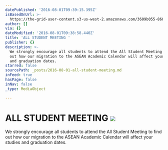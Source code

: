 ```yaml
---
datePublished: '2016-08-01T09:39:15.395Z'
isBasedOnUrl: >-
  https://the-grid-user-content.s3-us-west-2.amazonaws.com/3609b055-8608-460b-9a8b-8cafe1e9be84.jpg
author: []
via: {}
dateModified: '2016-08-01T09:38:58.440Z'
title: 'ALL STUDENT MEETING '
publisher: {}
description: >-
  We strongly encourage all students to attend the All Student Meeting to find
  out how our migration to the ASEAN Academic Calendar will affect your studies
  and graduation dates. 
starred: false
sourcePath: _posts/2016-08-01-all-student-meeting.md
inFeed: true
hasPage: false
inNav: false
_type: MediaObject

---
```

# ALL STUDENT MEETING ![](https://the-grid-user-content.s3-us-west-2.amazonaws.com/3609b055-8608-460b-9a8b-8cafe1e9be84.jpg)

We strongly encourage all students to attend the All Student Meeting to find out how our migration to the ASEAN Academic Calendar will affect your studies and graduation dates.